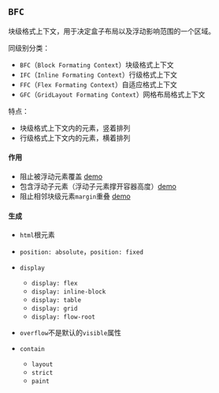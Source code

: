 ## `BFC`
块级格式上下文，用于决定盒子布局以及浮动影响范围的一个区域。

同级别分类：
* `BFC`（`Block Formating Context`）块级格式上下文
* `IFC`（`Inline Formating Context`）行级格式上下文
* `FFC`（`Flex Formating Context`）自适应格式上下文
* `GFC`（`GridLayout Formating Context`）网格布局格式上下文

特点：
* 块级格式上下文内的元素，竖着排列
* 行级格式上下文内的元素，横着排列

#### 作用
* 阻止被浮动元素覆盖 [demo](https://4gb7w.csb.app/)
* 包含浮动子元素（浮动子元素撑开容器高度）[demo](https://4gb7w.csb.app/contain-float.html)
* 阻止相邻块级元素`margin`重叠 [demo](https://4gb7w.csb.app/margin-overlaping.html)

#### 生成
* `html`根元素
* `position: absolute`，`position: fixed`
* `display`
  - `display: flex`
  - `display: inline-block`
  - `display: table`
  - `display: grid`
  - `display: flow-root`
    
* `overflow`不是默认的`visible`属性
* `contain`
  - `layout`
  - `strict`
  - `paint`
